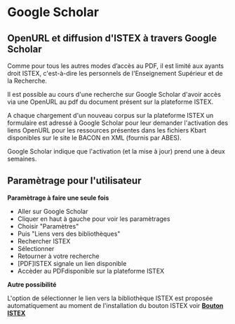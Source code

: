 # Google Scholar

## OpenURL et diffusion d'ISTEX à travers Google Scholar

Comme pour tous les autres modes d’accès au PDF, il est limité aux ayants droit ISTEX, c'est-à-dire les personnels de l'Enseignement Supérieur et de la Recherche.

Il est possible au cours d'une recherche sur Google Scholar d'avoir accès via une OpenURL au pdf du document présent sur la plateforme ISTEX.

A chaque chargement d'un nouveau corpus sur la plateforme ISTEX un formulaire est adressé à Google Scholar pour leur demander l'activation des liens OpenURL pour les ressources présentes dans les fichiers Kbart disponibles sur le site le BACON en XML \(fournis par ABES\).

Google Scholar indique que l'activation \(et la mise à jour\) prend une à deux semaines.

## Paramètrage pour l'utilisateur

**Paramètrage à faire une seule fois**

* Aller sur Google Scholar
* Cliquer en haut à gauche pour voir les paramètrages
* Choisir "Paramètres"
* Puis "Liens vers des bibliothèques"
* Rechercher ISTEX
* Sélectionner
* Retourner à votre recherche
* \[PDF\]ISTEX signale un lien disponible
* Accèder au PDFdisponible sur la plateforme ISTEX

**Autre possibilité**

L'option de sélectionner le lien vers la bibliothèque ISTEX est proposée automatiquement au moment de l'installation du bouton ISTEX voir [**Bouton ISTEX**](https://doc.istex.fr/users/usage/button/)

